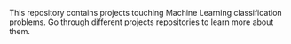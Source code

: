 This repository contains projects touching Machine Learning classification problems.
Go through different projects repositories to learn more about them.
